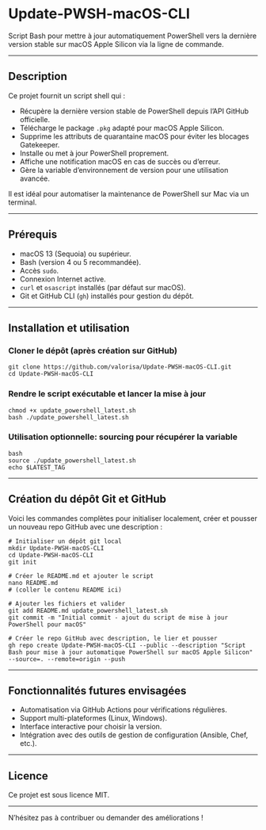# Update-PWSH-macOS-CLI

Script Bash pour mettre à jour automatiquement PowerShell vers la dernière version stable sur macOS Apple Silicon via la ligne de commande.

---

## Description

Ce projet fournit un script shell qui :

- Récupère la dernière version stable de PowerShell depuis l’API GitHub officielle.
- Télécharge le package `.pkg` adapté pour macOS Apple Silicon.
- Supprime les attributs de quarantaine macOS pour éviter les blocages Gatekeeper.
- Installe ou met à jour PowerShell proprement.
- Affiche une notification macOS en cas de succès ou d’erreur.
- Gère la variable d’environnement de version pour une utilisation avancée.

Il est idéal pour automatiser la maintenance de PowerShell sur Mac via un terminal.

---

## Prérequis

- macOS 13 (Sequoia) ou supérieur.
- Bash (version 4 ou 5 recommandée).
- Accès `sudo`.
- Connexion Internet active.
- `curl` et `osascript` installés (par défaut sur macOS).
- Git et GitHub CLI (`gh`) installés pour gestion du dépôt.

---

## Installation et utilisation

### Cloner le dépôt (après création sur GitHub)

```
git clone https://github.com/valorisa/Update-PWSH-macOS-CLI.git
cd Update-PWSH-macOS-CLI
```

### Rendre le script exécutable et lancer la mise à jour

```
chmod +x update_powershell_latest.sh
bash ./update_powershell_latest.sh
```

### Utilisation optionnelle: sourcing pour récupérer la variable

```
bash
source ./update_powershell_latest.sh
echo $LATEST_TAG
```

---

## Création du dépôt Git et GitHub

Voici les commandes complètes pour initialiser localement, créer et pousser un nouveau repo GitHub avec une description :

```
# Initialiser un dépôt git local
mkdir Update-PWSH-macOS-CLI
cd Update-PWSH-macOS-CLI
git init

# Créer le README.md et ajouter le script
nano README.md
# (coller le contenu README ici)

# Ajouter les fichiers et valider
git add README.md update_powershell_latest.sh
git commit -m "Initial commit - ajout du script de mise à jour PowerShell pour macOS"

# Créer le repo GitHub avec description, le lier et pousser
gh repo create Update-PWSH-macOS-CLI --public --description "Script Bash pour mise à jour automatique PowerShell sur macOS Apple Silicon" --source=. --remote=origin --push
```

---

## Fonctionnalités futures envisagées

- Automatisation via GitHub Actions pour vérifications régulières.
- Support multi-plateformes (Linux, Windows).
- Interface interactive pour choisir la version.
- Intégration avec des outils de gestion de configuration (Ansible, Chef, etc.).

---

## Licence

Ce projet est sous licence MIT.

---

N’hésitez pas à contribuer ou demander des améliorations !
